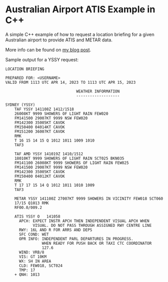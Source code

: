 # Australian Airport ATIS Example in C++
A simple C++ example of how to request a location briefing for a given Australian airport to provide ATIS and METAR data.

More info can be found on [my blog post](https://www.apmarkham.com/posts/australian-atis-feed/).

Sample output for a YSSY request:

    LOCATION BRIEFING
    
    PREPARED FOR: <USERNAME>
    VALID FROM 1113 UTC APR 14, 2023 TO 1113 UTC APR 15, 2023
    
                                   WEATHER INFORMATION
                                   -------------------
    
    SYDNEY (YSSY)
        TAF YSSY 141108Z 1412/1518
        26008KT 9999 SHOWERS OF LIGHT RAIN FEW020
        FM141500 29007KT 9999 NSW FEW020
        FM142300 35005KT CAVOK
        FM150400 04014KT CAVOK
        FM151200 36007KT CAVOK
        RMK
        T 16 15 14 15 Q 1012 1011 1009 1010
        TAF3
    
        TAF AMD YSSY 141019Z 1410/1512
        18010KT 9999 SHOWERS OF LIGHT RAIN SCT025 BKN035
        FM141100 26008KT 9999 SHOWERS OF LIGHT RAIN FEW025
        FM141500 29007KT 9999 NSW FEW020
        FM142300 35005KT CAVOK
        FM150400 04012KT CAVOK
        RMK
        T 17 17 15 14 Q 1012 1011 1010 1009
        TAF3
    
        METAR YSSY 141100Z 27007KT 9999 SHOWERS IN VICINITY FEW018 SCT060
        17/15 Q1013 RMK
        RF00.0/009.2
    
        ATIS YSSY O   141058
          APCH: EXPECT INSTR APCH THEN INDEPENDENT VISUAL APCH WHEN
                VISUAL. DO NOT PASS THROUGH ASSIGNED RWY CENTRE LINE
          RWY: 16L AND R FOR ARRS AND DEPS
          SFC COND: WET
          OPR INFO: INDEPENDENT PARL DEPARTURES IN PROGRESS.
                    WHEN READY FOR PUSH BACK OR TAXI CTC COORDINATOR
                    127.6
          WIND: VRB/8
          VIS: GT 10KM
          WX: SH IN AREA
          CLD: FEW018, SCT024
          TMP: 17
        + QNH: 1013
        